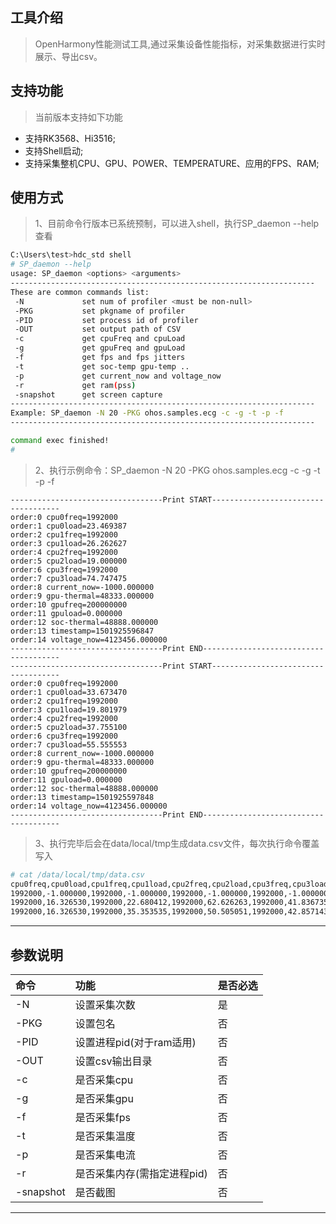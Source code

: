 ## 工具介绍

> OpenHarmony性能测试工具,通过采集设备性能指标，对采集数据进行实时展示、导出csv。

## 支持功能

> 当前版本支持如下功能

- 支持RK3568、Hi3516;
- 支持Shell启动;
- 支持采集整机CPU、GPU、POWER、TEMPERATURE、应用的FPS、RAM;

## 使用方式
>1、目前命令行版本已系统预制，可以进入shell，执行SP_daemon --help查看

```bash
C:\Users\test>hdc_std shell
# SP_daemon --help
usage: SP_daemon <options> <arguments>
--------------------------------------------------------------------
These are common commands list:
 -N             set num of profiler <must be non-null>
 -PKG           set pkgname of profiler
 -PID           set process id of profiler
 -OUT           set output path of CSV
 -c             get cpuFreq and cpuLoad
 -g             get gpuFreq and gpuLoad
 -f             get fps and fps jitters
 -t             get soc-temp gpu-temp ..
 -p             get current_now and voltage_now
 -r             get ram(pss)
 -snapshot      get screen capture
--------------------------------------------------------------------
Example: SP_daemon -N 20 -PKG ohos.samples.ecg -c -g -t -p -f
--------------------------------------------------------------------

command exec finished!
#
```
>2、执行示例命令：SP_daemon -N 20 -PKG ohos.samples.ecg -c -g -t -p -f
```
----------------------------------Print START------------------------------------
order:0 cpu0freq=1992000
order:1 cpu0load=23.469387
order:2 cpu1freq=1992000
order:3 cpu1load=26.262627
order:4 cpu2freq=1992000
order:5 cpu2load=19.000000
order:6 cpu3freq=1992000
order:7 cpu3load=74.747475
order:8 current_now=-1000.000000
order:9 gpu-thermal=48333.000000
order:10 gpufreq=200000000
order:11 gpuload=0.000000
order:12 soc-thermal=48888.000000
order:13 timestamp=1501925596847
order:14 voltage_now=4123456.000000
----------------------------------Print END--------------------------------------
----------------------------------Print START------------------------------------
order:0 cpu0freq=1992000
order:1 cpu0load=33.673470
order:2 cpu1freq=1992000
order:3 cpu1load=19.801979
order:4 cpu2freq=1992000
order:5 cpu2load=37.755100
order:6 cpu3freq=1992000
order:7 cpu3load=55.555553
order:8 current_now=-1000.000000
order:9 gpu-thermal=48333.000000
order:10 gpufreq=200000000
order:11 gpuload=0.000000
order:12 soc-thermal=48888.000000
order:13 timestamp=1501925597848
order:14 voltage_now=4123456.000000
----------------------------------Print END--------------------------------------
```
>3、执行完毕后会在data/local/tmp生成data.csv文件，每次执行命令覆盖写入
```bash
# cat /data/local/tmp/data.csv
cpu0freq,cpu0load,cpu1freq,cpu1load,cpu2freq,cpu2load,cpu3freq,cpu3load,current_now,gpu-thermal,gpufreq,gpuload,soc-thermal,timestamp,voltage_now
1992000,-1.000000,1992000,-1.000000,1992000,-1.000000,1992000,-1.000000,-1000.000000,48333.000000,200000000,0.000000,49444.000000,1501925677010,4123456.000000
1992000,16.326530,1992000,22.680412,1992000,62.626263,1992000,41.836735,-1000.000000,48333.000000,200000000,0.000000,48888.000000,1501925678011,4123456.000000
1992000,16.326530,1992000,35.353535,1992000,50.505051,1992000,42.857143,-1000.000000,48333.000000,200000000,0.000000,49444.000000,1501925679013,4123456.000000
```
---

## 参数说明

| 命令   | 功能                   |是否必选|
| :-----| :--------------------- |:-----|
| -N    | 设置采集次数             |是|
| -PKG  | 设置包名                |否|
| -PID  | 设置进程pid(对于ram适用) |否|
| -OUT  | 设置csv输出目录          |否|
| -c    | 是否采集cpu             |否|
| -g    | 是否采集gpu             |否|
| -f    | 是否采集fps             |否|
| -t    | 是否采集温度             |否|
| -p    | 是否采集电流             |否|
| -r    | 是否采集内存(需指定进程pid)             |否|
| -snapshot    | 是否截图            |否|

---
